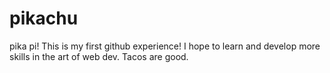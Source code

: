 # pikachu
pika pi!
This is my first github experience! I hope to learn and develop more skills in the art of web dev. Tacos are good.
